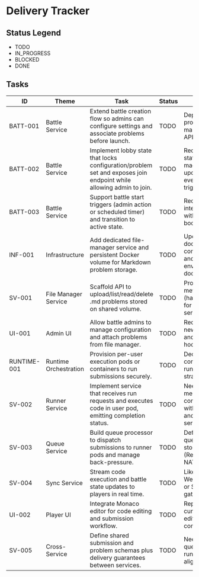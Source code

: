 # Delivery Tracker

## Status Legend
- TODO
- IN_PROGRESS
- BLOCKED
- DONE

## Tasks

| ID | Theme | Task | Status | Notes |
| --- | --- | --- | --- | --- |
| BATT-001 | Battle Service | Extend battle creation flow so admins can configure settings and associate problems before launch. | TODO | Depends on problem manager API. |
| BATT-002 | Battle Service | Implement lobby state that locks configuration/problem set and exposes join endpoint while allowing admin to join. | TODO | Requires state machine update and event triggers. |
| BATT-003 | Battle Service | Support battle start triggers (admin action or scheduled timer) and transition to active state. | TODO | Requires integration with queue bootstrap. |
| INF-001 | Infrastructure | Add dedicated file-manager service and persistent Docker volume for Markdown problem storage. | TODO | Update docker-compose and environment docs. |
| SV-001 | File Manager Service | Scaffold API to upload/list/read/delete .md problems stored on shared volume. | TODO | Provide metadata (hash, slug) for battle service. |
| UI-001 | Admin UI | Allow battle admins to manage configuration and attach problems from file manager. | TODO | Requires new views and API hooks. |
| RUNTIME-001 | Runtime Orchestration | Provision per-user execution pods or containers to run submissions securely. | TODO | Decide on container runtime strategy. |
| SV-002 | Runner Service | Implement service that receives run requests and executes code in user pod, emitting completion status. | TODO | Needs messaging contract with queue and sync services. |
| SV-003 | Queue Service | Build queue processor to dispatch submissions to runner pods and manage back-pressure. | TODO | Define queue storage (Redis, NATS, etc.). |
| SV-004 | Sync Service | Stream code execution and battle state updates to players in real time. | TODO | Likely WebSocket or SSE gateway. |
| UI-002 | Player UI | Integrate Monaco editor for code editing and submission workflow. | TODO | Replace current editor components. |
| SV-005 | Cross-Service | Define shared submission and problem schemas plus delivery guarantees between services. | TODO | Needed for queue, runner, sync alignment. |